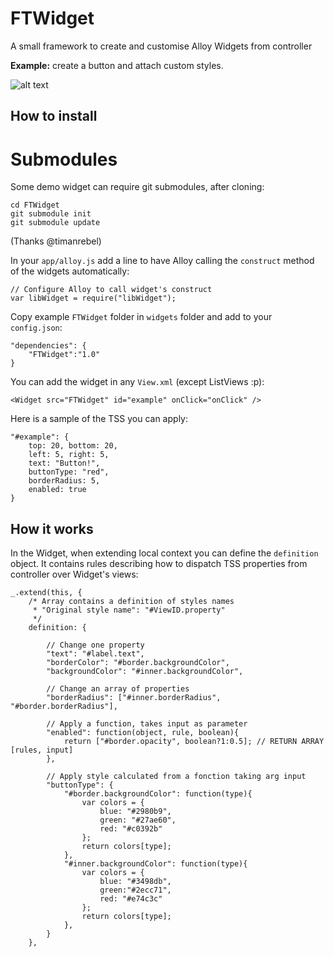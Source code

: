 # FTWidget
A small framework to create and customise Alloy Widgets from controller

**Example:** create a button and attach custom styles.

![alt text](https://github.com/PierreGUI/FTWidget/blob/master/documentation/screen0.png "Logo Title Text 1")

## How to install

# Submodules
Some demo widget can require git submodules, after cloning:
```
cd FTWidget
git submodule init
git submodule update
```

(Thanks @timanrebel)

In your `app/alloy.js` add a line to have Alloy calling the `construct` method of the widgets automatically:
```
// Configure Alloy to call widget's construct
var libWidget = require("libWidget");
```

Copy example `FTWidget` folder in `widgets` folder and add to your `config.json`:
```
"dependencies": {
	"FTWidget":"1.0"
}
```

You can add the widget in any `View.xml` (except ListViews :p):
```
<Widget src="FTWidget" id="example" onClick="onClick" />
```

Here is a sample of the TSS you can apply:
```
"#example": {
    top: 20, bottom: 20,
    left: 5, right: 5,
    text: "Button!",
    buttonType: "red",
    borderRadius: 5,
    enabled: true
}
```

## How it works
In the Widget, when extending local context you can define the `definition` object. It contains rules describing how to dispatch TSS properties from controller over Widget's views:
```
_.extend(this, {
    /* Array contains a definition of styles names
     * "Original style name": "#ViewID.property"
     */
    definition: {

        // Change one property
        "text": "#label.text",
        "borderColor": "#border.backgroundColor",
        "backgroundColor": "#inner.backgroundColor",

        // Change an array of properties
        "borderRadius": ["#inner.borderRadius", "#border.borderRadius"],

        // Apply a function, takes input as parameter
        "enabled": function(object, rule, boolean){
            return ["#border.opacity", boolean?1:0.5]; // RETURN ARRAY [rules, input]
        },

        // Apply style calculated from a fonction taking arg input
        "buttonType": {
            "#border.backgroundColor": function(type){
                var colors = {
                    blue: "#2980b9",
                    green: "#27ae60",
                    red: "#c0392b"
                };
                return colors[type];
            },
            "#inner.backgroundColor": function(type){
                var colors = {
                    blue: "#3498db",
                    green:"#2ecc71",
                    red: "#e74c3c"
                };
                return colors[type];
            },
        }
    },
```
